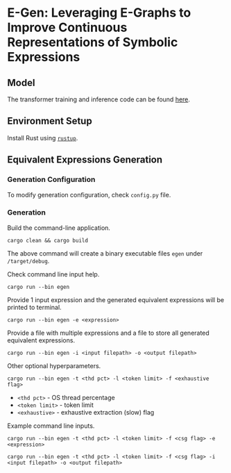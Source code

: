 # E-Gen: Leveraging E-Graphs to Improve Continuous Representations of Symbolic Expressions

## Model
The transformer training and inference code can be found
[here](https://github.com/hongbozheng/transformer).

## Environment Setup
Install Rust using [`rustup`](https://www.rust-lang.org/tools/install).

## Equivalent Expressions Generation

### Generation Configuration
To modify generation configuration, check `config.py` file.

### Generation
Build the command-line application.
```
cargo clean && cargo build
```
The above command will create a binary executable files `egen` under `/target/debug`.

Check command line input help.
```
cargo run --bin egen
```
Provide 1 input expression and the generated equivalent expressions will be
printed to terminal.
```
cargo run --bin egen -e <expression>
```
Provide a file with multiple expressions and a file to store all generated
equivalent expressions.
```
cargo run --bin egen -i <input filepath> -o <output filepath>
```
Other optional hyperparameters.
```
cargo run --bin egen -t <thd pct> -l <token limit> -f <exhaustive flag>
```
* `<thd pct>` - OS thread percentage
* `<token limit>` - token limit
* `<exhaustive>` - exhaustive extraction (slow) flag

Example command line inputs.
```
cargo run --bin egen -t <thd pct> -l <token limit> -f <csg flag> -e <expression>
```
```
cargo run --bin egen -t <thd pct> -l <token limit> -f <csg flag> -i <input filepath> -o <output filepath>
```
